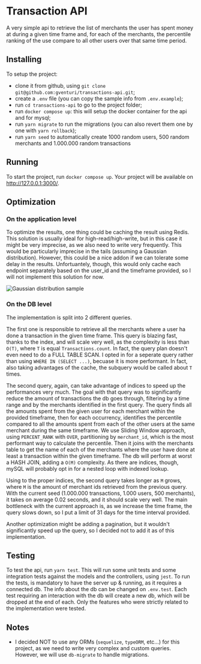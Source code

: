 # Transaction API

A very simple api to retrieve the list of merchants the user has spent money at during a given time frame and, for each of the merchants, the percentile ranking of the use compare to all other users over that same time period.

## Installing

To setup the project:

- clone it from github, using `git clone git@github.com:gventuri/transactions-api.git`;
- create a `.env` file (you can copy the sample info from `.env.example`);
- run `cd transactions-api` to go to the project folder;
- run `docker compose up`: this will setup the docker container for the api and for mysql;
- run `yarn migrate` to run the migrations (you can also revert them one by one with `yarn rollback`);
- run `yarn seed` to automatically create 1000 random users, 500 random merchants and 1.000.000 random transactions

## Running

To start the project, run `docker compose up`. Your project will be available on http://127.0.0.1:3000/.

## Optimization

### On the application level

To optimize the results, one thing could be caching the result using Redis. This solution is usually ideal for high-read/high-write, but in this case it might be very imprecise, as we also need to write very frequently. This would be particularly imprecise in the tails (assuming a Gaussian distribution). However, this could be a nice addon if we can tolerate some delay in the results. Unfortuantely, though, this would only cache each endpoint separately based on the user_id and the timeframe provided, so I will not implement this solution for now.

![Gaussian distribution sample](https://upload.wikimedia.org/wikipedia/commons/5/5c/PR_and_NCE.gif)

### On the DB level

The implementation is split into 2 different queries.

The first one is responsible to retrieve all the merchants where a user ha done a transaction in the given time frame. This query is blazing fast, thanks to the index, and will scale very well, as the complexity is less than `O(T)`, where `T` is equal `Transactions.count`. In fact, the query plan doesn't even need to do a FULL TABLE SCAN. I opted in for a seperate query rather than using `WHERE IN (SELECT ...)`, becuase it is more performant. In fact, also taking advantages of the cache, the subquery would be called about `T` times.

The second query, again, can take advantage of indices to speed up the performances very much. The goal with that query was to significantly reduce the amount of transactions the db goes through, filtering by a time range and by the merchants identified in the first query.
The query finds all the amounts spent from the given user for each merchant within the provided timeframe, then for each occurrency, identifies the percentile compared to all the amounts spent from each of the other users at the same merchant during the same timeframe.
We use Sliding Window approach, using `PERCENT_RANK` with `OVER`, partitioning by `merchant_id`, which is the most performant way to calculate the percentile.
Then it joins with the merchants table to get the name of each of the merchants where the user have done at least a transaction within the given timeframe. The db will perform at worst a HASH JOIN, adding a `O(M)` complexity. As there are indices, though, mySQL will probably opt in for a nested loop with indexed lookup.

Using to the proper indices, the second query takes longer as `M` grows, where `M` is the amount of merchant ids retrieved from the previous query. With the current seed (1.000.000 transactions, 1.000 users, 500 merchants), it takes on average 0.02 seconds, and it should scale very well.
The main bottleneck with the current approach is, as we increase the time frame, the query slows down, so I put a limit of 31 days for the time interval provided.

Another optimization might be adding a pagination, but it wouldn't significantly speed up the query, so I decided not to add it as of this implementation.

## Testing

To test the api, run `yarn test`. This will run some unit tests and some integration tests against the models and the controllers, using `jest`. To run the tests, is mandatory to have the server up & running, as it requires a connected db.
The info about the db can be changed on `.env.test`.
Each test requiring an interaction with the db will create a new db, which will be dropped at the end of each.
Only the features who were strictly related to the implementation were tested.

## Notes

- I decided NOT to use any ORMs (`sequelize`, `typeORM`, etc...) for this project, as we need to write very complex and custom queries. However, we will use `db-migrate` to handle migrations.
